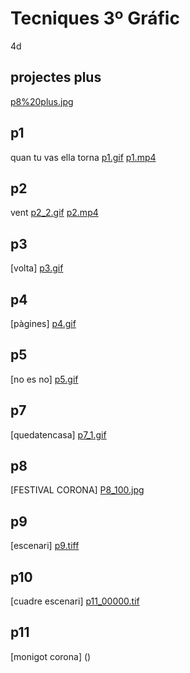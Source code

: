 # Tecniques 3º Gráfic
4d
## projectes plus
[p8%20plus.jpg](p8%20plus.jpg)
## p1
quan tu vas ella torna 
[p1.gif](p1.gif) [p1.mp4](p1.mp4)
## p2
vent 
[p2_2.gif](p2_2.gif) [p2.mp4](p2.mp4)
## p3
[volta] 
[p3.gif](p3.gif)
## p4
[pàgines] 
[p4.gif](p4.gif)
## p5
[no es no] 
[p5.gif](p5.gif)
## p7 
[quedatencasa] 
[p7_1.gif](p7_1.gif)
## p8
[FESTIVAL CORONA] 
[P8_100.jpg](P8_100.jpg)
## p9
[escenari] 
[p9.tiff](p9.tif)
## p10
[cuadre escenari] 
[p11_00000.tif](p11_00000.tif)
## p11
[monigot corona] ()
